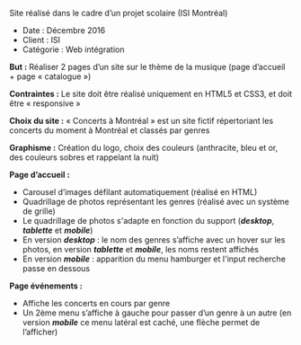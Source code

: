 Site réalisé dans le cadre d’un projet scolaire (ISI Montréal) 

- Date : Décembre 2016 
- Client : ISI 
- Catégorie : Web intégration


**But :** Réaliser 2 pages d’un site sur le thème de la musique (page d’accueil + page « catalogue »)

**Contraintes :** Le site doit être réalisé uniquement en HTML5 et CSS3, et doit être « responsive »

**Choix du site :** « Concerts à Montréal » est un site fictif répertoriant les concerts du moment à Montréal et classés par genres

**Graphisme :** Création du logo, choix des couleurs (anthracite, bleu et or, des couleurs sobres et rappelant la nuit)

**Page d’accueil :** 
- Carousel d’images défilant automatiquement (réalisé en HTML)
- Quadrillage de photos représentant les genres (réalisé avec un système de grille)
- Le quadrillage de photos s'adapte en fonction du support (**_desktop_**, **_tablette_** et **_mobile_**)
- En version **_desktop_** : le nom des genres s’affiche avec un hover sur les photos, en version **_tablette_** et **_mobile_**, les noms restent affichés
- En version **_mobile_** : apparition du menu hamburger et l'input recherche passe en dessous

**Page événements :** 
- Affiche les concerts en cours par genre
- Un 2ème menu s’affiche à gauche pour passer d’un genre à un autre (en version **_mobile_** ce menu latéral est caché, une flèche permet de l’afficher) 
